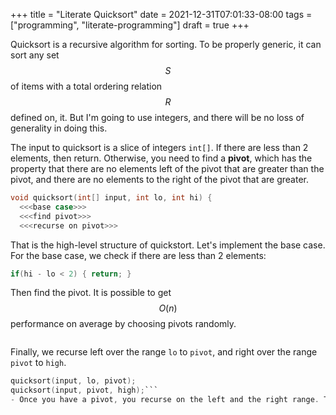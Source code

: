 +++
title = "Literate Quicksort"
date = 2021-12-31T07:01:33-08:00
tags = ["programming", "literate-programming"]
draft = true
+++

Quicksort is a recursive algorithm for sorting. To be properly generic, it can sort any set $$S$$ of items with a total ordering relation $$R$$ defined on, it. But I'm going to use integers, and there will be no loss of generality in doing this.

The input to quicksort is a slice of integers `int[]`. If there are less than 2 elements, then return. Otherwise, you need to find a **pivot**, which has the property that there are no elements left of the pivot that are greater than the pivot, and there are no elements to the right of the pivot that are greater.

```c
void quicksort(int[] input, int lo, int hi) {
  <<<base case>>>
  <<<find pivot>>>
  <<<recurse on pivot>>>
```

That is the high-level structure of quickstort. Let's implement the base case. For the base case, we check if there are less than 2 elements:

```c
if(hi - lo < 2) { return; }
```

Then find the pivot. It is possible to get $$O(n)$$ performance on average by choosing pivots randomly.

```c
```

Finally, we recurse left over the range `lo` to `pivot`, and right over the range `pivot` to `high`.

```c
quicksort(input, lo, pivot);
quicksort(input, pivot, high);```
- Once you have a pivot, you recurse on the left and the right range. This divide and conquer is where the $$\log n$$ term comes from. This is because cutting something in half can be done at most $$\log_2 n$$ times, and all logarithms are in the same asymptotic class of functions.

